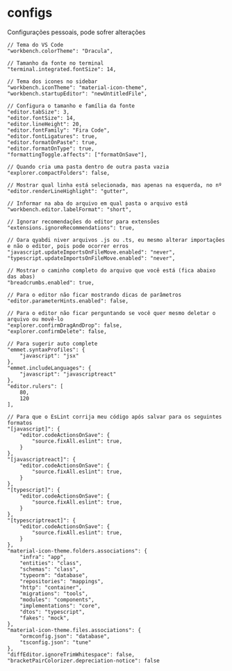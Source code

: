 # configs

Configurações pessoais, pode sofrer alterações 



    // Tema do VS Code
    "workbench.colorTheme": "Dracula",

    // Tamanho da fonte no terminal
    "terminal.integrated.fontSize": 14,
    
    // Tema dos icones no sidebar
    "workbench.iconTheme": "material-icon-theme",
    "workbench.startupEditor": "newUntitledFile",
    
    // Configura o tamanho e família da fonte
    "editor.tabSize": 3,
    "editor.fontSize": 14,
    "editor.lineHeight": 20, 
    "editor.fontFamily": "Fira Code",
    "editor.fontLigatures": true,
    "editor.formatOnPaste": true,
    "editor.formatOnType": true,
    "formattingToggle.affects": ["formatOnSave"],
    
    // Quando cria uma pasta dentro de outra pasta vazia
    "explorer.compactFolders": false,
    
    // Mostrar qual linha está selecionada, mas apenas na esquerda, no nº
    "editor.renderLineHighlight": "gutter",
    
    // Informar na aba do arquivo em qual pasta o arquivo está
    "workbench.editor.labelFormat": "short",
    
    // Ignorar recomendações do editor para extensões
    "extensions.ignoreRecommendations": true,
    
    // Oara qyabdi niver arquivos .js ou .ts, eu mesmo alterar importações e não o editor, pois pode ocorrer erros
    "javascript.updateImportsOnFileMove.enabled": "never",
    "typescript.updateImportsOnFileMove.enabled": "never",
    
    // Mostrar o caminho completo do arquivo que você está (fica abaixo das abas)
    "breadcrumbs.enabled": true,
    
    // Para o editor não ficar mostrando dicas de parâmetros
    "editor.parameterHints.enabled": false,
    
    // Para o editor não ficar perguntando se você quer mesmo deletar o arquivo ou movê-lo
    "explorer.confirmDragAndDrop": false,
    "explorer.confirmDelete": false,
    
    // Para sugerir auto complete
    "emmet.syntaxProfiles": {
        "javascript": "jsx"
    },
    "emmet.includeLanguages": {
        "javascript": "javascriptreact"
    },
    "editor.rulers": [
        80,
        120
    ],
    
    // Para que o EsLint corrija meu código após salvar para os seguintes formatos
    "[javascript]": {
        "editor.codeActionsOnSave": {
            "source.fixAll.eslint": true,
        }
    },
    "[javascriptreact]": {
        "editor.codeActionsOnSave": {
            "source.fixAll.eslint": true,
        }
    },
    "[typescript]": {
        "editor.codeActionsOnSave": {
            "source.fixAll.eslint": true,
        }
    },
    "[typescriptreact]": {
        "editor.codeActionsOnSave": {
            "source.fixAll.eslint": true,
        }
    },
    "material-icon-theme.folders.associations": {
        "infra": "app",
        "entities": "class",
        "schemas": "class",
        "typeorm": "database",
        "repositories": "mappings",
        "http": "container",
        "migrations": "tools",
        "modules": "components",
        "implementations": "core",
        "dtos": "typescript",
        "fakes": "mock",
    },
    "material-icon-theme.files.associations": {
        "ormconfig.json": "database",
        "tsconfig.json": "tune"
    },
    "diffEditor.ignoreTrimWhitespace": false,
    "bracketPairColorizer.depreciation-notice": false

